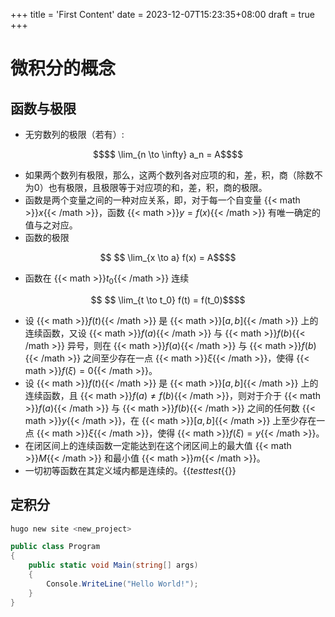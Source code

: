 +++
title = 'First Content'
date = 2023-12-07T15:23:35+08:00
draft = true
+++

# 微积分的概念

## 函数与极限
- 无穷数列的极限（若有）:
```math
$$ \lim_{n \to \infty} a_n  = A$$
```
- 如果两个数列有极限，那么，这两个数列各对应项的和，差，积，商（除数不为0）也有极限，且极限等于对应项的和，差，积，商的极限。
- 函数是两个变量之间的一种对应关系，即，对于每一个自变量 {{< math >}}$x${{< /math >}}，函数 {{< math >}}$y = f(x)${{< /math >}} 有唯一确定的值与之对应。
- 函数的极限
```math
  $$ \lim_{x \to a} f(x) = A$$
```
- 函数在 {{< math >}}$t_0${{< /math >}} 连续
```math
  $$ \lim_{t \to t_0} f(t)  = f(t_0)$$
```
- 设 {{< math >}}$f(t)${{< /math >}} 是 {{< math >}}$[a, b]${{< /math >}} 上的连续函数，又设 {{< math >}}$f(a)${{< /math >}} 与 {{< math >}}$f(b)${{< /math >}} 异号，则在 {{< math >}}$f(a)${{< /math >}} 与 {{< math >}}$f(b)${{< /math >}} 之间至少存在一点 {{< math >}}$\xi${{< /math >}}，使得 {{< math >}}$f(\xi) = 0${{< /math >}}。
- 设 {{< math >}}$f(t)${{< /math >}} 是 {{< math >}}$[a, b]${{< /math >}} 上的连续函数，且 {{< math >}}$f(a) \neq  f(b)${{< /math >}}，则对于介于 {{< math >}}$f(a)${{< /math >}} 与 {{< math >}}$f(b)${{< /math >}} 之间的任何数 {{< math >}}$y${{< /math >}}，在 {{< math >}}$[a, b]${{< /math >}} 上至少存在一点 {{< math >}}$\xi${{< /math >}}，使得 {{< math >}}$f(\xi) = y${{< /math >}}。
- 在闭区间上的连续函数一定能达到在这个闭区间上的最大值 {{< math >}}$M${{< /math >}} 和最小值 {{< math >}}$m${{< /math >}}。
- 一切初等函数在其定义域内都是连续的。{{<math>}}$testtest${{</math>}} 

## 定积分


```bash
hugo new site <new_project>
```

```csharp
public class Program
{
    public static void Main(string[] args)
    {
        Console.WriteLine("Hello World!");
    }
}
```


